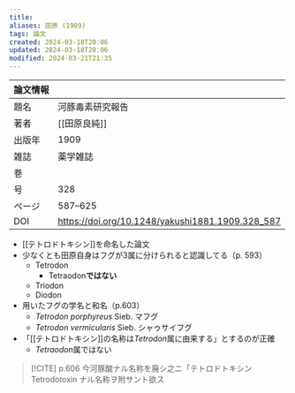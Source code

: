 ```yaml
---
title: 
aliases: 田原 (1909)
tags: 論文
created: 2024-03-18T20:06
updated: 2024-03-18T20:06
modified: 2024-03-21T21:35
---
```


| 論文情報 |                                                  |
| ---- | ------------------------------------------------ |
| 題名   | 河豚毒素研究報告                                         |
| 著者   | [[田原良純]]                                         |
| 出版年  | 1909                                             |
| 雑誌   | 薬学雑誌                                             |
| 巻    |                                                  |
| 号    | 328                                              |
| ページ  | 587–625                                          |
| DOI  | https://doi.org/10.1248/yakushi1881.1909.328_587 |

- [[テトロドトキシン]]を命名した論文
- 少なくとも田原自身はフグが3属に分けられると認識してる（p. 593）
    - Tetrodon
        - Tetraodon**ではない**
    - Triodon
    - Diodon
- 用いたフグの学名と和名（p.603）
    - *Tetrodon porphyreus* Sieb. マフグ
    - *Tetrodon vermicularis* Sieb. シャゥサイフグ
- 「[[テトロドトキシン]]の名称は*Tetrodon*属に由来する」とするのが正確
    - *Tetraodon*属ではない

> [!CITE] p.606
> 今河豚酸ナル名称を廃シ之ニ「テトロドトキシン Tetrodotoxin ナル名称ヲ附サント欲ス
